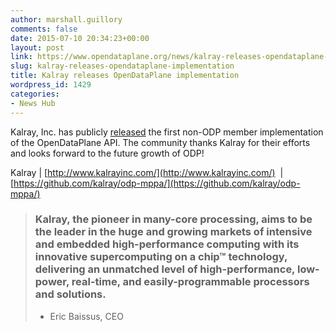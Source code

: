 ```yaml
---
author: marshall.guillory
comments: false
date: 2015-07-10 20:34:23+00:00
layout: post
link: https://www.opendataplane.org/news/kalray-releases-opendataplane-implementation/
slug: kalray-releases-opendataplane-implementation
title: Kalray releases OpenDataPlane implementation
wordpress_id: 1429
categories:
- News Hub
---
```

Kalray, Inc. has publicly [released](https://github.com/kalray/odp-mppa/) the first non-ODP member implementation of the OpenDataPlane API. The community thanks Kalray for their efforts and looks forward to the future growth of ODP!

Kalray | [http://www.kalrayinc.com/](http://www.kalrayinc.com/)  | [https://github.com/kalray/odp-mppa/](https://github.com/kalray/odp-mppa/)


<blockquote markdown="1">

### Kalray, the pioneer in many-core processing, aims to be the leader in the huge and growing markets of intensive and embedded high-performance computing with its innovative supercomputing on a chip™ technology, delivering an unmatched level of high-performance, low-power, real-time, and easily-programmable processors and solutions.

- Eric Baissus, CEO

</blockquote>
